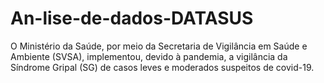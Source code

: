 # An-lise-de-dados-DATASUS
O Ministério da Saúde, por meio da Secretaria de Vigilância em Saúde e Ambiente (SVSA), implementou, devido à pandemia, a vigilância da Síndrome Gripal (SG) de casos leves e moderados suspeitos de covid-19.
